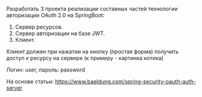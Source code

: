 Разработать 3 проекта реализации составных частей технологии авторизации OAuth 2.0 на SpringBoot:

1. Сервер ресурсов.
2. Сервер авторизации на базе JWT.
3. Клиент.

Клиент должен при нажатии на кнопку (простая форма) получить доступ к ресурсу на сервере (к примеру - картинка котика)

Логин: user, пароль: password

На основе статьи: https://www.baeldung.com/spring-security-oauth-auth-server